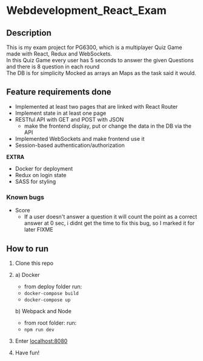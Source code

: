 # Webdevelopment_React_Exam

## Description
This is my exam project for PG6300, which is a multiplayer Quiz Game made with React, Redux and WebSockets. <br/>
In this Quiz Game every user has 5 seconds to answer the given Questions and there is 8 question in each round <br/>
The DB is for simplicity Mocked as arrays an Maps as the task said it would.

## Feature requirements done
- Implemented at least two pages that are linked with React Router
- Implement state in at least one page
- RESTful API with GET and POST with JSON 
    - make the frontend display, put or change the data in the DB via the API
- Implemented WebSockets and make frontend use it
- Session-based authentication/authorization

**EXTRA**
- Docker for deployment
- Redux on login state
- SASS for styling

### Known bugs
- Score
    - If a user doesn't answer a question it will count the point as a correct answer at 0 sec, 
    i didnt get the time to fix this bug, so I marked it for later FIXME
    
    

## How to run
1. Clone this repo
2. 
    a) Docker
    - from deploy folder run: 
    - `docker-compose build`
    - `docker-compose up`
    
    b) Webpack and Node
    - from root folder: run:
    - `npm run dev`
3. Enter [localhost:8080](http://www.localhost:8080)
4. Have fun!
